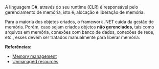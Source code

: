 A linguagem C#, através do seu runtime (CLR) é responsável pelo gerenciamento de memória, isto é, alocação e liberação de memória.

Para a maioria dos objetos criados, o framework .NET cuida da gestão de memória. Porém, caso sejam criados objetos **não gerenciados**, tais como arquivos em memória, conexões com banco de dados, conexões de rede, etc., esses devem ser tratados manualmente para liberar memória.

**Referências:**
* [Memory management](https://docs.microsoft.com/en-us/dotnet/standard/garbage-collection/memory-management-and-gc)
* [Unmanaged resources](https://docs.microsoft.com/en-us/dotnet/standard/garbage-collection/unmanaged)